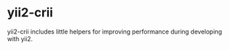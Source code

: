 yii2-crii
====

yii2-crii includes little helpers for improving performance during developing with yii2.
